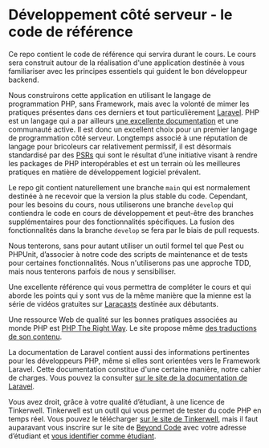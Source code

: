 # Développement côté serveur - le code de référence

Ce repo contient le code de référence qui servira durant le cours. Le cours sera construit autour de la réalisation
d'une application destinée à vous familiariser avec les principes essentiels qui guident le bon développeur backend.

Nous construirons cette application en utilisant le langage de programmation PHP, sans Framework, mais avec la volonté de mimer les pratiques présentes dans ces derniers et tout particulièrement [Laravel](https://laravel.com). PHP est un langage qui a par ailleurs [une excellente documentation](https://www.php.net) et une communauté active. Il est donc un excellent choix pour un premier langage de programmation côté serveur. Longtemps associé à une réputation de langage pour bricoleurs car relativement permissif, il est désormais standardisé par des [PSRs](https://www.php-fig.org/psr/) qui sont le résultat d’une initiative visant à rendre les packages de PHP interopérables et est un terrain où les meilleures pratiques en matière de développement logiciel prévalent.

Le repo git contient naturellement une branche `main` qui est normalement destinée à ne recevoir que la version la plus stable du code. Cependant, pour les besoins du cours, nous utiliserons une branche `develop` qui contiendra le code en cours de développement et peut-être des branches supplémentaires pour des fonctionnalités spécifiques. La fusion des fonctionnalités dans la branche `develop` se fera par le biais de pull requests.

Nous tenterons, sans pour autant utiliser un outil formel tel que Pest ou PHPUnit, d’associer à notre code des scripts de maintenance et de tests pour certaines fonctionnalités. Nous n'utiliserons pas une approche TDD, mais nous tenterons parfois de nous y sensibiliser.

Une excellente référence qui vous permettra de compléter le cours et qui aborde les points qui y sont vus de la même manière que la mienne est la série de vidéos gratuites sur [Laracasts](https://laracasts.com/series/php-for-beginners-2023-edition) destinée aux débutants.

Une ressource Web de qualité sur les bonnes pratiques associées au monde PHP est [PHP The Right Way](https://phptherightway.com/). Le site propose même [des traductions de son contenu](https://phptherightway.com/#translations).

La documentation de Laravel contient aussi des informations pertinentes pour les développeurs PHP, même si elles sont orientées vers le Framework Laravel. Cette documentation constitue d'une certaine manière, notre cahier de charges. Vous pouvez la consulter [sur le site de la documentation de Laravel](https://laravel.com/docs).

Vous avez droit, grâce à votre qualité d’étudiant, à une licence de Tinkerwell. Tinkerwell est un outil qui vous permet de tester du code PHP en temps réel. Vous pouvez le télécharger [sur le site de Tinkerwell](https://tinkerwell.app/), mais il faut auparavant vous inscrire sur le site de [Beyond Code](https://beyondco.de/login) avec votre adresse d’étudiant et [vous identifier comme étudiant](https://tinkerwell.app/education).

